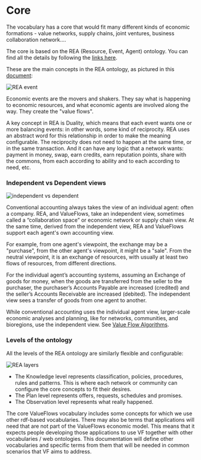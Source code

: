 # Core

The vocabulary has a core that would fit many different kinds of economic formations  - value networks, supply chains, joint ventures, business collaboration network....

The core is based on the REA (Resource, Event, Agent) ontology. You can find all the details by following the [links here](https://valueflows.gitbooks.io/valueflows/content/appendix/rea.html).  

These are the main concepts in the REA ontology, as pictured in this [document](http://www.msu.edu/user/mccarth4/Alabama.doc):

![REA event](https://raw.github.com/valnet/valuenetwork/master/valuenetwork/site_media/media/photos/REA_event.png)

Economic events are the movers and shakers.  They say what is happening to economic resources, and what economic agents are involved along the way.  They create the "value flows".

A key concept in REA is Duality, which means that each event wants one or more balancing events: in other words, some kind of reciprocity.  REA uses an abstract word for this relationship in order to make the meaning configurable. The reciprocity does not need to happen at the same time, or in the same transaction.  And it can have any logic that a network wants: payment in money, swap, earn credits, earn reputation points, share with the commons, from each according to ability and to each according to need, etc.

### Independent vs Dependent views

![independent vs dependent](https://raw.githubusercontent.com/valueflows/valueflows/master/release-doc-in-process/REAviews.png)

Conventional accounting always takes the view of an individual agent: often a company. REA, and ValueFlows, take an independent view, sometimes called a “collaboration space” or economic network or supply chain view.  At the same time, derived from the independent view, REA and ValueFlows support each agent's own accounting view.

For example, from one agent's viewpoint, the exchange may be a "purchase", from the other agent's viewpoint, it might be a "sale". From the neutral viewpoint, it is an exchange of resources, with usually at least two flows of resources, from different directions. 

For the individual agent’s accounting systems, assuming an Exchange of goods for money, when the goods are transferred from the seller to the purchaser, the purchaser’s Accounts Payable are increased (credited) and the seller’s Accounts Receivable are increased (debited). The independent view sees a transfer of goods from one agent to another.

While conventional accounting uses the individual agent view, larger-scale economic analyses and planning, like for networks, communities, and bioregions, use the independent view. See [Value Flow Algorithms](https://valueflo.ws/appendix/overview.html).


### Levels of the ontology

All the levels of the REA ontology are similarly flexible and configurable:

![REA layers](https://raw.githubusercontent.com/valueflows/valueflows/master/release-doc-in-process/layers.png)

* The Knowledge level represents classification, policies, procedures, rules and patterns. This is where each network or community can configure the core concepts to fit their desires.
* The Plan level represents offers, requests, schedules and promises.
* The Observation level represents what really happened.

The core ValueFlows vocabulary includes some concepts for which we use other rdf-based vocabularies. There may also be terms that applications will need that are not part of the ValueFlows economic model. This means that it expects people developing those applications to use VF together with other vocabularies / web ontologies. This documentation will define other vocabularies and specific terms from them that will be needed in common scenarios that VF aims to address.
